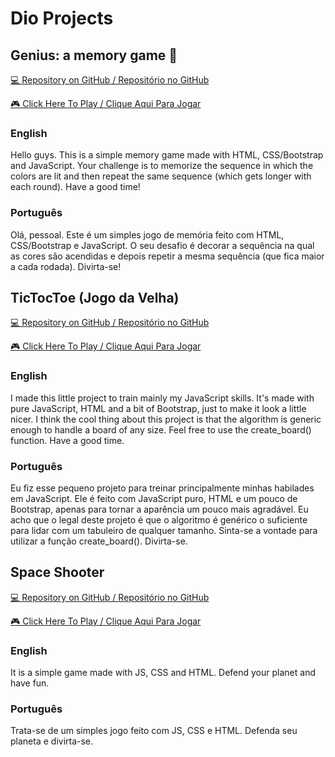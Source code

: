 # Dio Projects

## Genius: a memory game 🧠

[💻 Repository on GitHub / Repositório no GitHub](https://github.com/gabrielsanva/genius_memory_game)

[🎮 Click Here To Play / Clique Aqui Para Jogar](https://genius-gabrielsanva.vercel.app/)

### English

Hello guys. This is a simple memory game made with HTML, CSS/Bootstrap and JavaScript. Your challenge is to memorize the sequence in which the colors are lit and then repeat the same sequence (which gets longer with each round). Have a good time!

### Português

Olá, pessoal. Este é um simples jogo de memória feito com HTML, CSS/Bootstrap e JavaScript. O seu desafio é decorar a sequência na qual as cores são acendidas e depois repetir a mesma sequência (que fica maior a cada rodada). Divirta-se!

## TicTocToe (Jogo da Velha)

[💻 Repository on GitHub / Repositório no GitHub](https://github.com/gabrielsanva/jogo_da_velha)

[🎮 Click Here To Play / Clique Aqui Para Jogar](https://jogo-da-velha-gabrielsanva.vercel.app/)

### English
I made this little project to train mainly my JavaScript skills. It's made with pure JavaScript, HTML and a bit of Bootstrap, just to make it look a little nicer. I think the cool thing about this project is that the algorithm is generic enough to handle a board of any size. Feel free to use the create_board() function. Have a good time.

### Português
Eu fiz esse pequeno projeto para treinar principalmente minhas habilades em JavaScript. Ele é feito com JavaScript puro, HTML e um pouco de Bootstrap, apenas para tornar a aparência um pouco mais agradável. Eu acho que o legal deste projeto é que o algoritmo é genérico o suficiente para lidar com um tabuleiro de qualquer tamanho. Sinta-se a vontade para utilizar a função create_board(). Divirta-se.

## Space Shooter

[💻 Repository on GitHub / Repositório no GitHub](https://github.com/gabrielsanva/space-shooter)

[🎮 Click Here To Play / Clique Aqui Para Jogar](https://space-shooter-gabrielsanva.vercel.app/)

### English
It is a simple game made with JS, CSS and HTML. Defend your planet and have fun.


### Português
Trata-se de um simples jogo feito com JS, CSS e HTML. Defenda seu planeta e divirta-se.
